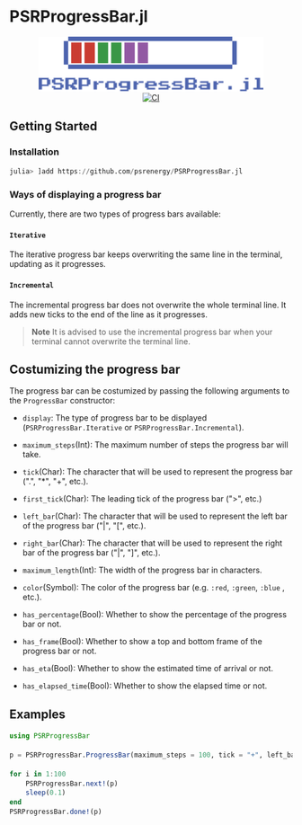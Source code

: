 # PSRProgressBar.jl

<div align="center">
    <a href="/assets/">
        <img src="/assets/logo.svg" width=400px alt="PSRProgressBar.jl" />
    </a>
    <br>
    <a href="https://github.com/psrenergy/PSRProgressBar.jl/actions/workflows/CI.yml">
        <img src="https://github.com/psrenergy/PSRProgressBar.jl/actions/workflows/CI.yml/badge.svg?branch=master" alt="CI" />
    </a>
</div>

## Getting Started

### Installation
```julia
julia> ]add https://github.com/psrenergy/PSRProgressBar.jl
```

### Ways of displaying a progress bar

Currently, there are two types of progress bars available:

#### `Iterative`

The iterative progress bar keeps overwriting the same line in the terminal, updating as it progresses.

#### `Incremental`
The incremental progress bar does not overwrite the whole terminal line. It adds new ticks to the end of the line as it progresses.

> **Note**
> It is advised to use the incremental progress bar when your terminal cannot overwrite the terminal line.

## Costumizing the progress bar

The progress bar can be costumized by passing the following arguments to the `ProgressBar` constructor:

- `display`: The type of progress bar to be displayed (`PSRProgressBar.Iterative` or `PSRProgressBar.Incremental`).

- `maximum_steps`(Int): The maximum number of steps the progress bar will take.

- `tick`(Char): The character that will be used to represent the progress bar (".", "*", "+", etc.).

- `first_tick`(Char): The leading tick of the progress bar (">", etc.)

- `left_bar`(Char): The character that will be used to represent the left bar of the progress bar ("|", "[", etc.).

- `right_bar`(Char): The character that will be used to represent the right bar of the progress bar ("|", "]", etc.).

- `maximum_length`(Int): The width of the progress bar in characters.

- `color`(Symbol): The color of the progress bar (e.g. `:red`, `:green`, `:blue` , etc.).

- `has_percentage`(Bool): Whether to show the percentage of the progress bar or not.

- `has_frame`(Bool): Whether to show a top and bottom frame of the progress bar or not.

- `has_eta`(Bool): Whether to show the estimated time of arrival or not.

- `has_elapsed_time`(Bool): Whether to show the elapsed time or not.

## Examples

```julia
using PSRProgressBar

p = PSRProgressBar.ProgressBar(maximum_steps = 100, tick = "+", left_bar = "|", right_bar="|")

for i in 1:100
    PSRProgressBar.next!(p)
    sleep(0.1)
end
PSRProgressBar.done!(p)
```



